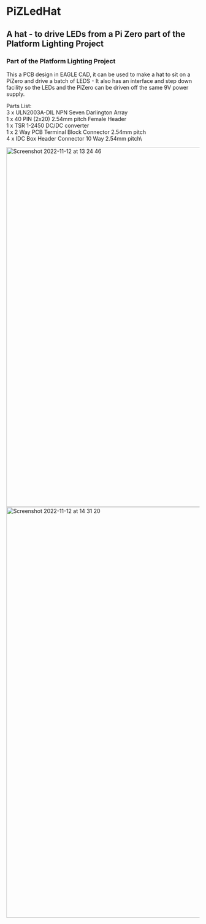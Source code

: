 # PiZLedHat

## A hat - to drive LEDs from a Pi Zero part of the Platform Lighting Project
### Part of the Platform Lighting Project

This a PCB design in EAGLE CAD, it can be used to make a hat to sit on a PiZero and drive a batch of LEDS - It also has an interface and step down facility so the LEDs and the PiZero can be driven off the same 9V power supply.

Parts List:\
3 x ULN2003A-DIL NPN Seven Darlington Array\
1 x 40 PIN (2x20) 2.54mm pitch Female Header\
1 x TSR 1-2450 DC/DC converter\
1 x 2 Way PCB Terminal Block Connector 2.54mm pitch\
4 x IDC Box Header Connector 10 Way 2.54mm pitch\



<img width="937" alt="Screenshot 2022-11-12 at 13 24 46" src="https://user-images.githubusercontent.com/2045215/201476292-2a5c91f9-6fa6-4784-af3c-d46bd1c81c7e.png">
<img width="1070" alt="Screenshot 2022-11-12 at 14 31 20" src="https://user-images.githubusercontent.com/2045215/201479638-d7230394-eac7-41cd-9e14-d5c1428c726e.png">
